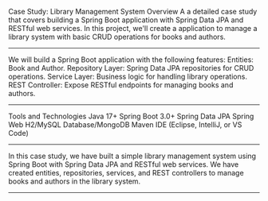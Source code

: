 Case Study: Library Management System
Overview
A a detailed case study that covers building a Spring Boot application with Spring Data JPA and RESTful web services. 
In this project, we'll create a application to manage a library system with basic CRUD operations for books and authors.
*********************************************************************************************************************************
We will build a Spring Boot application with the following features:
Entities: Book and Author.
Repository Layer: Spring Data JPA repositories for CRUD operations.
Service Layer: Business logic for handling library operations.
REST Controller: Expose RESTful endpoints for managing books and authors.
************************************************************************************************************************************
Tools and Technologies
Java 17+
Spring Boot 3.0+
Spring Data JPA
Spring Web
H2/MySQL Database/MongoDB
Maven
IDE (Eclipse, IntelliJ, or VS Code)
**************************************************************************************************************************************
In this case study, we have built a simple library management system using Spring Boot with Spring Data JPA and RESTful web services. 
We have created entities, repositories, services, and REST controllers to manage books and authors in the library system.
**************************************************************************************************************************************
